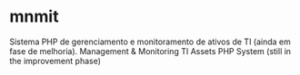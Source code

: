 # mnmit

Sistema PHP de gerenciamento e monitoramento de ativos de TI (ainda em fase de melhoria).
Management & Monitoring TI Assets PHP System (still in the improvement phase)
